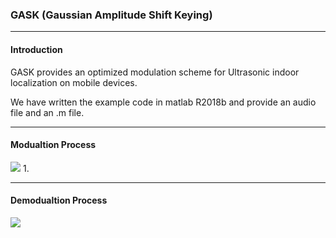 ### GASK (Gaussian Amplitude Shift Keying)
---
#### Introduction

GASK provides an optimized modulation scheme for Ultrasonic indoor localization on mobile devices.

We have written the example code in matlab R2018b and provide an audio file and an .m file.

------

#### Modualtion Process
![](https://github.com/JinseKwon/GASK/tree/master/image/GASK_modulation.png)
1. 

------

#### Demodualtion Process
![](https://github.com/JinseKwon/GASK/tree/master/image/GASK_demodulation.png)